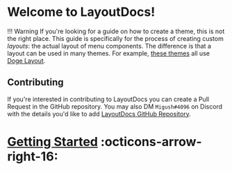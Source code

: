 # Welcome to LayoutDocs!

<!-- prettier-ignore -->
!!! Warning
    If you're looking for a guide on how to create a theme, this is not the right place. This guide is specifically for the process of creating custom *layouts*: the actual layout of menu components. The difference is that a layout can be used in many themes. For example, [these themes](https://themezer.net/themes/homemenu?sort=updated&order=desc&layouts=e) all use [Doge Layout](https://themezer.net/layouts/homemenu/Doge-Layout-e).

## Contributing

If you're interested in contributing to LayoutDocs you can create a Pull Request in the GitHub repository.
You may also DM `Migush#4096` on Discord with the details you'd like to add [LayoutDocs GitHub Repository](https://github.com/ThemezerNX/LayoutDocs).

# [Getting Started](guide/index.md) :octicons-arrow-right-16:
